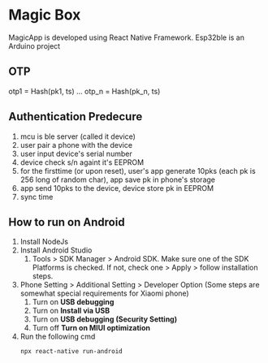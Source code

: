 # Magic Box

MagicApp is developed using React Native Framework. Esp32ble is an Arduino project

 ## OTP
 
otp1 = Hash(pk1, ts)
...
otp_n = Hash(pk_n, ts)

## Authentication Predecure

1. mcu is ble server (called it device)
1. user pair a phone with the device
1. user input device's serial number
1. device check s/n againt it's EEPROM
1. for the firsttime (or upon reset), user's app generate 10pks (each pk is 256 long of random char), app save pk in phone's storage
1. app send 10pks to the device, device store pk in EEPROM
1. sync time

## How to run on Android

1. Install NodeJs
1. Install Android Studio
    1. Tools > SDK Manager > Android SDK. Make sure one of the SDK Platforms is checked. If not, check one > Apply > follow installation steps.
1. Phone Setting > Additional Setting > Developer Option (Some steps are somewhat special requirements for Xiaomi phone)
    1. Turn on **USB debugging**
    1. Turn on **Install via USB**
    1. Turn on **USB debugging (Security Setting)** 
    1. Turn off **Turn on MIUI optimization**
1. Run the following cmd
    ```
    npx react-native run-android
    ```